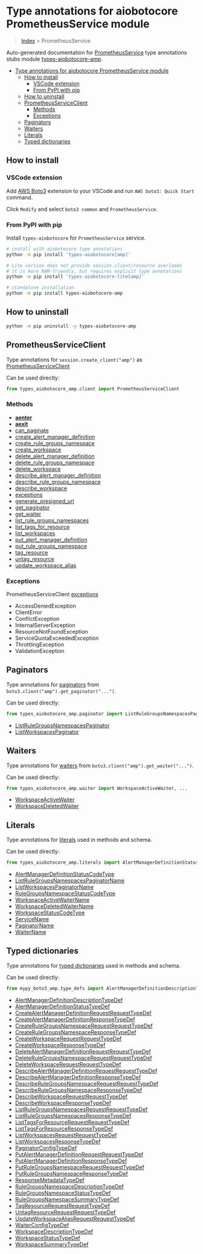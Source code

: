 <a id="type-annotations-for-aiobotocore-prometheusservice-module"></a>

# Type annotations for aiobotocore PrometheusService module

> [Index](..) > PrometheusService

Auto-generated documentation for
[PrometheusService](https://boto3.amazonaws.com/v1/documentation/api/latest/reference/services/amp.html#PrometheusService)
type annotations stubs module
[types-aiobotocore-amp](https://pypi.org/project/types-aiobotocore-amp/).

- [Type annotations for aiobotocore PrometheusService module](#type-annotations-for-aiobotocore-prometheusservice-module)
  - [How to install](#how-to-install)
    - [VSCode extension](#vscode-extension)
    - [From PyPI with pip](#from-pypi-with-pip)
  - [How to uninstall](#how-to-uninstall)
  - [PrometheusServiceClient](#prometheusserviceclient)
    - [Methods](#methods)
    - [Exceptions](#exceptions)
  - [Paginators](#paginators)
  - [Waiters](#waiters)
  - [Literals](#literals)
  - [Typed dictionaries](#typed-dictionaries)

<a id="how-to-install"></a>

## How to install

<a id="vscode-extension"></a>

### VSCode extension

Add
[AWS Boto3](https://marketplace.visualstudio.com/items?itemName=Boto3typed.boto3-ide)
extension to your VSCode and run `AWS boto3: Quick Start` command.

Click `Modify` and select `boto3 common` and `PrometheusService`.

<a id="from-pypi-with-pip"></a>

### From PyPI with pip

Install `types-aiobotocore` for `PrometheusService` service.

```bash
# install with aiobotocore type annotations
python -m pip install 'types-aiobotocore[amp]'

# Lite version does not provide session.client/resource overloads
# it is more RAM-friendly, but requires explicit type annotations
python -m pip install 'types-aiobotocore-lite[amp]'

# standalone installation
python -m pip install types-aiobotocore-amp
```

<a id="how-to-uninstall"></a>

## How to uninstall

```bash
python -m pip uninstall -y types-aiobotocore-amp
```

<a id="prometheusserviceclient"></a>

## PrometheusServiceClient

Type annotations for `session.create_client("amp")` as
[PrometheusServiceClient](./client.md)

Can be used directly:

```python
from types_aiobotocore_amp.client import PrometheusServiceClient
```

<a id="methods"></a>

### Methods

- [__aenter__](./client.md#__aenter__)
- [__aexit__](./client.md#__aexit__)
- [can_paginate](./client.md#can_paginate)
- [create_alert_manager_definition](./client.md#create_alert_manager_definition)
- [create_rule_groups_namespace](./client.md#create_rule_groups_namespace)
- [create_workspace](./client.md#create_workspace)
- [delete_alert_manager_definition](./client.md#delete_alert_manager_definition)
- [delete_rule_groups_namespace](./client.md#delete_rule_groups_namespace)
- [delete_workspace](./client.md#delete_workspace)
- [describe_alert_manager_definition](./client.md#describe_alert_manager_definition)
- [describe_rule_groups_namespace](./client.md#describe_rule_groups_namespace)
- [describe_workspace](./client.md#describe_workspace)
- [exceptions](./client.md#exceptions)
- [generate_presigned_url](./client.md#generate_presigned_url)
- [get_paginator](./client.md#get_paginator)
- [get_waiter](./client.md#get_waiter)
- [list_rule_groups_namespaces](./client.md#list_rule_groups_namespaces)
- [list_tags_for_resource](./client.md#list_tags_for_resource)
- [list_workspaces](./client.md#list_workspaces)
- [put_alert_manager_definition](./client.md#put_alert_manager_definition)
- [put_rule_groups_namespace](./client.md#put_rule_groups_namespace)
- [tag_resource](./client.md#tag_resource)
- [untag_resource](./client.md#untag_resource)
- [update_workspace_alias](./client.md#update_workspace_alias)

<a id="exceptions"></a>

### Exceptions

PrometheusServiceClient [exceptions](./client.md#exceptions)

- AccessDeniedException
- ClientError
- ConflictException
- InternalServerException
- ResourceNotFoundException
- ServiceQuotaExceededException
- ThrottlingException
- ValidationException

<a id="paginators"></a>

## Paginators

Type annotations for [paginators](./paginators.md) from
`boto3.client("amp").get_paginator("...")`.

Can be used directly:

```python
from types_aiobotocore_amp.paginator import ListRuleGroupsNamespacesPaginator, ...
```

- [ListRuleGroupsNamespacesPaginator](./paginators.md#listrulegroupsnamespacespaginator)
- [ListWorkspacesPaginator](./paginators.md#listworkspacespaginator)

<a id="waiters"></a>

## Waiters

Type annotations for [waiters](./waiters.md) from
`boto3.client("amp").get_waiter("...")`.

Can be used directly:

```python
from types_aiobotocore_amp.waiter import WorkspaceActiveWaiter, ...
```

- [WorkspaceActiveWaiter](./waiters.md#workspaceactivewaiter)
- [WorkspaceDeletedWaiter](./waiters.md#workspacedeletedwaiter)

<a id="literals"></a>

## Literals

Type annotations for [literals](./literals.md) used in methods and schema.

Can be used directly:

```python
from types_aiobotocore_amp.literals import AlertManagerDefinitionStatusCodeType, ...
```

- [AlertManagerDefinitionStatusCodeType](./literals.md#alertmanagerdefinitionstatuscodetype)
- [ListRuleGroupsNamespacesPaginatorName](./literals.md#listrulegroupsnamespacespaginatorname)
- [ListWorkspacesPaginatorName](./literals.md#listworkspacespaginatorname)
- [RuleGroupsNamespaceStatusCodeType](./literals.md#rulegroupsnamespacestatuscodetype)
- [WorkspaceActiveWaiterName](./literals.md#workspaceactivewaitername)
- [WorkspaceDeletedWaiterName](./literals.md#workspacedeletedwaitername)
- [WorkspaceStatusCodeType](./literals.md#workspacestatuscodetype)
- [ServiceName](./literals.md#servicename)
- [PaginatorName](./literals.md#paginatorname)
- [WaiterName](./literals.md#waitername)

<a id="typed-dictionaries"></a>

## Typed dictionaries

Type annotations for [typed dictionaries](./type_defs.md) used in methods and
schema.

Can be used directly:

```python
from mypy_boto3_amp.type_defs import AlertManagerDefinitionDescriptionTypeDef, ...
```

- [AlertManagerDefinitionDescriptionTypeDef](./type_defs.md#alertmanagerdefinitiondescriptiontypedef)
- [AlertManagerDefinitionStatusTypeDef](./type_defs.md#alertmanagerdefinitionstatustypedef)
- [CreateAlertManagerDefinitionRequestRequestTypeDef](./type_defs.md#createalertmanagerdefinitionrequestrequesttypedef)
- [CreateAlertManagerDefinitionResponseTypeDef](./type_defs.md#createalertmanagerdefinitionresponsetypedef)
- [CreateRuleGroupsNamespaceRequestRequestTypeDef](./type_defs.md#createrulegroupsnamespacerequestrequesttypedef)
- [CreateRuleGroupsNamespaceResponseTypeDef](./type_defs.md#createrulegroupsnamespaceresponsetypedef)
- [CreateWorkspaceRequestRequestTypeDef](./type_defs.md#createworkspacerequestrequesttypedef)
- [CreateWorkspaceResponseTypeDef](./type_defs.md#createworkspaceresponsetypedef)
- [DeleteAlertManagerDefinitionRequestRequestTypeDef](./type_defs.md#deletealertmanagerdefinitionrequestrequesttypedef)
- [DeleteRuleGroupsNamespaceRequestRequestTypeDef](./type_defs.md#deleterulegroupsnamespacerequestrequesttypedef)
- [DeleteWorkspaceRequestRequestTypeDef](./type_defs.md#deleteworkspacerequestrequesttypedef)
- [DescribeAlertManagerDefinitionRequestRequestTypeDef](./type_defs.md#describealertmanagerdefinitionrequestrequesttypedef)
- [DescribeAlertManagerDefinitionResponseTypeDef](./type_defs.md#describealertmanagerdefinitionresponsetypedef)
- [DescribeRuleGroupsNamespaceRequestRequestTypeDef](./type_defs.md#describerulegroupsnamespacerequestrequesttypedef)
- [DescribeRuleGroupsNamespaceResponseTypeDef](./type_defs.md#describerulegroupsnamespaceresponsetypedef)
- [DescribeWorkspaceRequestRequestTypeDef](./type_defs.md#describeworkspacerequestrequesttypedef)
- [DescribeWorkspaceResponseTypeDef](./type_defs.md#describeworkspaceresponsetypedef)
- [ListRuleGroupsNamespacesRequestRequestTypeDef](./type_defs.md#listrulegroupsnamespacesrequestrequesttypedef)
- [ListRuleGroupsNamespacesResponseTypeDef](./type_defs.md#listrulegroupsnamespacesresponsetypedef)
- [ListTagsForResourceRequestRequestTypeDef](./type_defs.md#listtagsforresourcerequestrequesttypedef)
- [ListTagsForResourceResponseTypeDef](./type_defs.md#listtagsforresourceresponsetypedef)
- [ListWorkspacesRequestRequestTypeDef](./type_defs.md#listworkspacesrequestrequesttypedef)
- [ListWorkspacesResponseTypeDef](./type_defs.md#listworkspacesresponsetypedef)
- [PaginatorConfigTypeDef](./type_defs.md#paginatorconfigtypedef)
- [PutAlertManagerDefinitionRequestRequestTypeDef](./type_defs.md#putalertmanagerdefinitionrequestrequesttypedef)
- [PutAlertManagerDefinitionResponseTypeDef](./type_defs.md#putalertmanagerdefinitionresponsetypedef)
- [PutRuleGroupsNamespaceRequestRequestTypeDef](./type_defs.md#putrulegroupsnamespacerequestrequesttypedef)
- [PutRuleGroupsNamespaceResponseTypeDef](./type_defs.md#putrulegroupsnamespaceresponsetypedef)
- [ResponseMetadataTypeDef](./type_defs.md#responsemetadatatypedef)
- [RuleGroupsNamespaceDescriptionTypeDef](./type_defs.md#rulegroupsnamespacedescriptiontypedef)
- [RuleGroupsNamespaceStatusTypeDef](./type_defs.md#rulegroupsnamespacestatustypedef)
- [RuleGroupsNamespaceSummaryTypeDef](./type_defs.md#rulegroupsnamespacesummarytypedef)
- [TagResourceRequestRequestTypeDef](./type_defs.md#tagresourcerequestrequesttypedef)
- [UntagResourceRequestRequestTypeDef](./type_defs.md#untagresourcerequestrequesttypedef)
- [UpdateWorkspaceAliasRequestRequestTypeDef](./type_defs.md#updateworkspacealiasrequestrequesttypedef)
- [WaiterConfigTypeDef](./type_defs.md#waiterconfigtypedef)
- [WorkspaceDescriptionTypeDef](./type_defs.md#workspacedescriptiontypedef)
- [WorkspaceStatusTypeDef](./type_defs.md#workspacestatustypedef)
- [WorkspaceSummaryTypeDef](./type_defs.md#workspacesummarytypedef)
